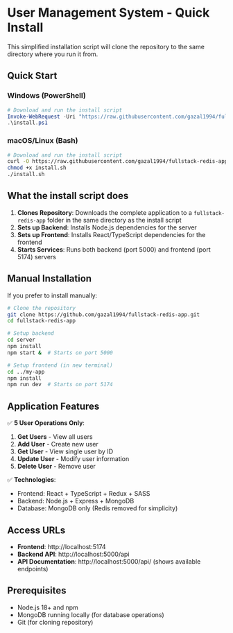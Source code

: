# User Management System - Quick Install

This simplified installation script will clone the repository to the same directory where you run it from.

## Quick Start

### Windows (PowerShell)
```powershell
# Download and run the install script
Invoke-WebRequest -Uri "https://raw.githubusercontent.com/gazal1994/fullstack-redis-app/main/install.ps1" -OutFile "install.ps1"
.\install.ps1
```

### macOS/Linux (Bash)
```bash
# Download and run the install script
curl -O https://raw.githubusercontent.com/gazal1994/fullstack-redis-app/main/install.sh
chmod +x install.sh
./install.sh
```

## What the install script does

1. **Clones Repository**: Downloads the complete application to a `fullstack-redis-app` folder in the same directory as the install script
2. **Sets up Backend**: Installs Node.js dependencies for the server
3. **Sets up Frontend**: Installs React/TypeScript dependencies for the frontend
4. **Starts Services**: Runs both backend (port 5000) and frontend (port 5174) servers

## Manual Installation

If you prefer to install manually:

```bash
# Clone the repository
git clone https://github.com/gazal1994/fullstack-redis-app.git
cd fullstack-redis-app

# Setup backend
cd server
npm install
npm start &  # Starts on port 5000

# Setup frontend (in new terminal)
cd ../my-app
npm install
npm run dev  # Starts on port 5174
```

## Application Features

✅ **5 User Operations Only**:
1. **Get Users** - View all users
2. **Add User** - Create new user
3. **Get User** - View single user by ID
4. **Update User** - Modify user information
5. **Delete User** - Remove user

✅ **Technologies**:
- Frontend: React + TypeScript + Redux + SASS
- Backend: Node.js + Express + MongoDB
- Database: MongoDB only (Redis removed for simplicity)

## Access URLs

- **Frontend**: http://localhost:5174
- **Backend API**: http://localhost:5000/api
- **API Documentation**: http://localhost:5000/api/ (shows available endpoints)

## Prerequisites

- Node.js 18+ and npm
- MongoDB running locally (for database operations)
- Git (for cloning repository)